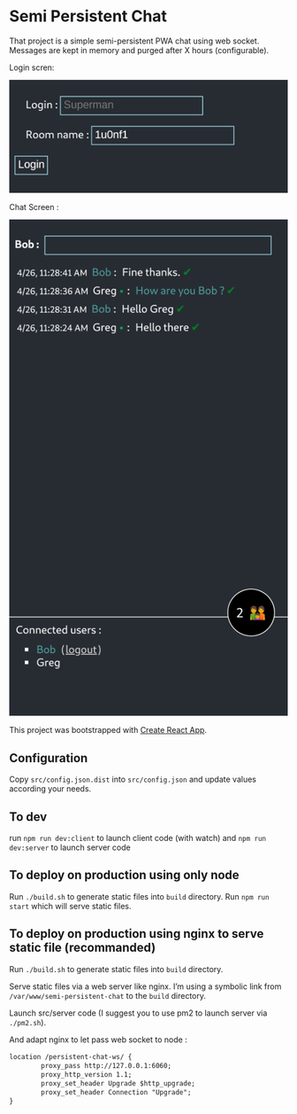 # Semi Persistent Chat

That project is a simple semi-persistent PWA chat using web socket.
Messages are kept in memory and purged after X hours (configurable).

Login scren:

![Screenshot of login screen](./semi-persistent-chat-login.png 'Login screen')

Chat Screen :

![Screenshot of a chat](./semi-persistent-chat.png 'Chat')

This project was bootstrapped with [Create React App](https://github.com/facebook/create-react-app).

## Configuration

Copy `src/config.json.dist` into `src/config.json` and update values according your needs.

## To dev

run `npm run dev:client` to launch client code (with watch) and `npm run dev:server` to launch server code

## To deploy on production using only node

Run `./build.sh` to generate static files into `build` directory.
Run `npm run start` which will serve static files.

## To deploy on production using nginx to serve static file (recommanded)

Run `./build.sh` to generate static files into `build` directory.

Serve static files via a web server like nginx.
I’m using a symbolic link from `/var/www/semi-persistent-chat` to the `build` directory.

Launch src/server code (I suggest you to use pm2 to launch server via `./pm2.sh`).

And adapt nginx to let pass web socket to node :

```
location /persistent-chat-ws/ {
        proxy_pass http://127.0.0.1:6060;
        proxy_http_version 1.1;
        proxy_set_header Upgrade $http_upgrade;
        proxy_set_header Connection "Upgrade";
}
```
